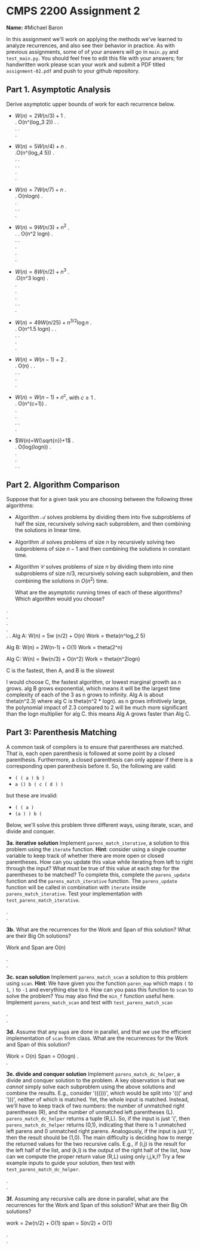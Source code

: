 # CMPS 2200 Assignment 2

**Name:** #Michael Baron

In this assignment we'll work on applying the methods we've learned to analyze recurrences, and also see their behavior
in practice. As with previous
assignments, some of of your answers will go in `main.py` and `test_main.py`. You
should feel free to edit this file with your answers; for handwritten
work please scan your work and submit a PDF titled `assignment-02.pdf`
and push to your github repository.


## Part 1. Asymptotic Analysis

Derive asymptotic upper bounds of work for each recurrence below.

* $W(n)=2W(n/3)+1$
.  
.  O(n^(log_3 2))
. 
.  
. 
.  
. 
 
* $W(n)=5W(n/4)+n$
.  
.O(n^(log_4 5))
.  
. 
.  
. 
.  
.  
. 

* $W(n)=7W(n/7)+n$
.  
. O(nlogn)
.  
.  
. 
.  
.

* $W(n)=9W(n/3)+n^2$
.  
.
. O(n^2 logn)
.  
. 
.  
.  
.  
.

* $W(n)=8W(n/2)+n^3$
.  
.O(n^3 logn)
.  
.  
.  
.  
. 
.  
. 


* $W(n)=49W(n/25)+n^{3/2}\log n$
.  
. O(n^1.5 logn)
. 
.  
. 
.  
.  
.  

* $W(n)=W(n-1)+2$
.  
.  O(n)
. 
.  
. 
.  
.  
.  

* $W(n)= W(n-1)+n^c$, with $c\geq 1$
.  
.  O(n^(c+1))
.  
.  
.  
. 
.  
. 

* $W(n)=W(\sqrt{n})+1$
.  
.  O(log(logn))
.  
.  
.  
. 
. 


## Part 2. Algorithm Comparison

Suppose that for a given task you are choosing between the following three algorithms:

  * Algorithm $\mathcal{A}$ solves problems by dividing them into
      five subproblems of half the size, recursively solving each
      subproblem, and then combining the solutions in linear time.
    
  * Algorithm $\mathcal{B}$ solves problems of size $n$ by
      recursively solving two subproblems of size $n-1$ and then
      combining the solutions in constant time.
    
  * Algorithm $\mathcal{C}$ solves problems of size $n$ by dividing
      them into nine subproblems of size $n/3$, recursively solving
      each subproblem, and then combining the solutions in $O(n^2)$
      time.

    What are the asymptotic running times of each of these algorithms?
    Which algorithm would you choose?


.  
.  
.  
.  
. 
. 
Alg A: W(n) = 5w (n/2) + O(n)
Work = theta(n^log_2 5)

Alg B: W(n) = 2W(n-1) + O(1)
Work = theta(2^n)

Alg C: W(n) = 9w(n/3) + O(n^2)
Work = theta(n^2logn)

C is the fastest, then A, and B is the slowest 

I would choose C, the fastest algorithm, or lowest marginal growth as n grows. alg B grows exponential, which means it will be the largest time complexity of each of the 3
as n grows to infinity. Alg A is about theta(n^2.3) where alg C is theta(n^2 * logn). as n grows infinitively large, the polynomial impact of 2.3 compared to 2 will be much more significant
than the logn multiplier for alg C. this means Alg A grows faster than Alg C. 
## Part 3: Parenthesis Matching

A common task of compilers is to ensure that parentheses are matched. That is, each open parenthesis is followed at some point by a closed parenthesis. Furthermore, a closed parenthesis can only appear if there is a corresponding open parenthesis before it. So, the following are valid:

- `( ( a ) b )`
- `a () b ( c ( d ) )`

but these are invalid:

- `( ( a )`
- `(a ) ) b (`

Below, we'll solve this problem three different ways, using iterate, scan, and divide and conquer.

**3a. iterative solution** Implement `parens_match_iterative`, a solution to this problem using the `iterate` function. **Hint**: consider using a single counter variable to keep track of whether there are more open or closed parentheses. How can you update this value while iterating from left to right through the input? What must be true of this value at each step for the parentheses to be matched? To complete this, complete the `parens_update` function and the `parens_match_iterative` function. The `parens_update` function will be called in combination with `iterate` inside `parens_match_iterative`. Test your implementation with `test_parens_match_iterative`.


.  
. 



**3b.** What are the recurrences for the Work and Span of this solution? What are their Big Oh solutions?

Work and Span are O(n)

.  
. 



**3c. scan solution** Implement `parens_match_scan` a solution to this problem using `scan`. **Hint**: We have given you the function `paren_map` which maps `(` to `1`, `)` to `-1` and everything else to `0`. How can you pass this function to `scan` to solve the problem? You may also find the `min_f` function useful here. Implement `parens_match_scan` and test with `test_parens_match_scan`

.  
. 



**3d.** Assume that any `map`s are done in parallel, and that we use the efficient implementation of `scan` from class. What are the recurrences for the Work and Span of this solution? 

Work = O(n)
Span = O(logn)
.  
.  




**3e. divide and conquer solution** Implement `parens_match_dc_helper`, a divide and conquer solution to the problem. A key observation is that we *cannot* simply solve each subproblem using the above solutions and combine the results. E.g., consider '((()))', which would be split into '(((' and ')))', neither of which is matched. Yet, the whole input is matched. Instead, we'll have to keep track of two numbers: the number of unmatched right parentheses (R), and the number of unmatched left parentheses (L). `parens_match_dc_helper` returns a tuple (R,L). So, if the input is just '(', then `parens_match_dc_helper` returns (0,1), indicating that there is 1 unmatched left parens and 0 unmatched right parens. Analogously, if the input is just ')', then the result should be (1,0). The main difficulty is deciding how to merge the returned values for the two recursive calls. E.g., if (i,j) is the result for the left half of the list, and (k,l) is the output of the right half of the list, how can we compute the proper return value (R,L) using only i,j,k,l? Try a few example inputs to guide your solution, then test with `test_parens_match_dc_helper`.



.  
. 





**3f.** Assuming any recursive calls are done in parallel, what are the recurrences for the Work and Span of this solution? What are their Big Oh solutions?

work = 2w(n/2) + O(1)
span = S(n/2) + O(1)

.  
. 


 
 


